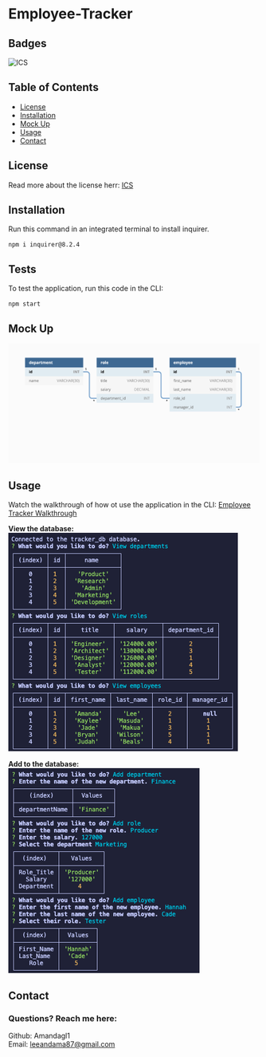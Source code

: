 # Employee-Tracker

## Badges
![ICS](https://img.shields.io/badge/license-ICS-orange)

## Table of Contents
- [License](#license)
- [Installation](#installation)
- [Mock Up](#mock-up)
- [Usage](#usage)
- [Contact](#contact)


## License
Read more about the license herr: [ICS](https://choosealicense.com/licenses/isc/)

## Installation

Run this command in an integrated terminal to install inquirer.
```
npm i inquirer@8.2.4
```

## Tests
To test the application, run this code in the CLI:
```
npm start
```

## Mock Up
<img src="Develop/images/mockup.png" alt="Mockup" width="700px"/>

## Usage
Watch the walkthrough of how ot use the application in the CLI:
[Employee Tracker Walkthrough](https://user-images.githubusercontent.com/113318764/215958190-35f55676-b673-42cf-a2dc-b03db2b21294.webm)

**View the database:**  
![View database](Develop/images/view-db.png)  

**Add to the database:**  
![Add to database](Develop/images/add-to-db.png)


## Contact

### Questions? Reach me here:  
Github: Amandagl1  
Email: leeandama87@gmail.com

